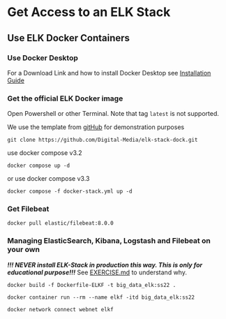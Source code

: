 # Get Access to an ELK Stack

## Use ELK Docker Containers

### Use Docker Desktop

For a Download Link and how to install Docker Desktop see [Installation Guide](https://github.com/Digital-Media/fhooe-web-dock/blob/main/INSTALL.md#install-docker)

### Get the official ELK Docker image

Open Powershell or other Terminal.
Note that tag `latest` is not supported.

We use the template from [gitHub](https://github.com/deviantony/docker-elk) for demonstration purposes 
```shell
git clone https://github.com/Digital-Media/elk-stack-dock.git
```
use docker compose v3.2
```shell
docker compose up -d
```
or use docker compose v3.3
```shell
docker compose -f docker-stack.yml up -d
```

### Get Filebeat

```shell
docker pull elastic/filebeat:8.0.0
```


### Managing ElasticSearch, Kibana, Logstash and Filebeat on your own

***!!! NEVER install ELK-Stack in production this way. This is only for educational purpose!!!***
See [EXERCISE.md](https://github.com/Digital-Media/big_data/blob/main/elk-stack/EXERCISE.md) to understand why.
```shell
docker build -f Dockerfile-ELKF -t big_data_elk:ss22 .
```
```shell
docker container run --rm --name elkf -itd big_data_elk:ss22
```
```shell
docker network connect webnet elkf
```
